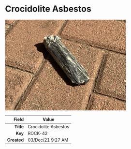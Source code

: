 # Crocidolite Asbestos



<img height="300px" src="10078.jpg"/>

|       Field | Value                   |
|------------:|-------------------------|
|   **Title** | Crocidolite Asbestos |
|     **Key** | ROCK-42 |
| **Created** | 03/Dec/21 9:27 AM |
        